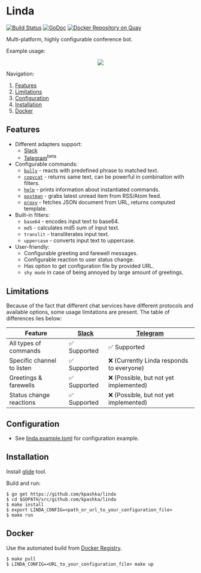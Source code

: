 # Linda

[![Build Status](https://travis-ci.org/kpashka/linda.svg)](https://travis-ci.org/kpashka/linda) [![GoDoc](https://godoc.org/github.com/kpashka/linda?status.svg)](https://godoc.org/github.com/kpashka/linda) [![Docker Repository on Quay](https://quay.io/repository/kpashka/linda/status "Docker Repository on Quay")](https://quay.io/repository/kpashka/linda)

Multi-platform, highly configurable conference bot.

Example usage:

<p align="center">
	<img src="https://raw.github.com/kpashka/linda/master/static/example.png">
</p>

Navigation:

1. [Features](#features)
1. [Limitations](#limitations)
1. [Configuration](#configuration)
1. [Installation](#installation)
1. [Docker](#docker)

## Features

* Different adapters support:
	* [Slack](https://api.slack.com/bot-users)
	* [Telegram](https://core.telegram.org/bots/api)<sup>beta</sup> 
* Configurable commands:
	* [`bully`](commands/bully) - reacts with predefined phrase to matched text.
	* [`copycat`](commands/copycat) - returns same text, can be powerful in combination with filters.
	* [`help`](commands/help) - prints information about instantiated commands.
	* [`postman`](commands/postman) - grabs latest unread item from RSS/Atom feed.
	* [`proxy`](commands/proxy) - fetches JSON document from URL, returns computed template.
* Built-in filters:
	* `base64` - encodes input text to base64.
	* `md5` - calculates md5 sum of input text.
	* `translit` - transliterates input text.
	* `uppercase` - converts input text to uppercase.
* User-friendly:
	* Configurable greeting and farewell messages.
	* Configurable reaction to user status change.
	* Has option to get configuration file by provided URL.
	* `shy mode` in case of being annoyed by large amount of greetings.

## Limitations

Because of the fact that different chat services have different protocols and available options, some usage limitations are present. The table of differences lies below:

| Feature                               | [Slack](https://api.slack.com/bot-users) | [Telegram](https://core.telegram.org/bots/api) |
| ------------------------------------- | ---------------------------------------- | ---------------------------------------------- |
| All types of commands                 | :white_check_mark: Supported             | :white_check_mark: Supported                   |
| Specific channel to listen            | :white_check_mark: Supported             | :x: (Currently Linda responds to everyone)     |
| Greetings & farewells                 | :white_check_mark: Supported             | :x: (Possible, but not yet implemented)        |
| Status change reactions               | :white_check_mark: Supported             | :x: (Possible, but not yet implemented)        |

## Configuration

* See [linda.example.toml](linda.example.toml) for configuration example.

## Installation

Install [glide](https://github.com/Masterminds/glide) tool.

Build and run:

	$ go get https://github.com/kpashka/linda
	$ cd $GOPATH/src/github.com/kpashka/linda
	$ make install
	$ export LINDA_CONFIG=<path_or_url_to_your_configuration_file>
	$ make run

## Docker

Use the automated build from [Docker Registry](https://quay.io/repository/kpashka/linda).

	$ make pull
	$ LINDA_CONFIG=<URL_to_your_configuration_file> make up
